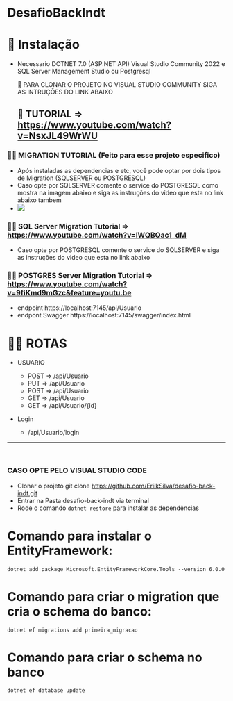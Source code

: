 # DesafioBackIndt

# 💾 Instalação
- Necessario DOTNET 7.0 (ASP.NET API)  Visual Studio Community 2022 e SQL Server Management Studio ou Postgresql


  🚀 PARA CLONAR O PROJETO NO VISUAL STUDIO COMMUNITY SIGA AS INTRUÇÕES DO LINK ABAIXO 
  ## 🎨 TUTORIAL => https://www.youtube.com/watch?v=NsxJL49WrWU


### 🧗‍♂️ MIGRATION TUTORIAL (Feito para esse projeto especifico)
- Após instaladas as dependencias e etc, você pode optar por dois tipos de Migration (SQLSERVER ou POSTGRESQL)
- Caso opte por SQLSERVER comente o service do POSTGRESQL como mostra na imagem abaixo e siga as instruções do video que esta no link abaixo tambem
- <img src="https://github.com/EriikSilva/desafio-back-indt/assets/61124602/4ccf3f0c-fb3d-49e5-ad6a-7dea409891c9">

###  👨‍💻 SQL Server Migration Tutorial => https://www.youtube.com/watch?v=lWQBQac1_dM

- Caso opte por POSTGRESQL comente o service do SQLSERVER e siga as instruções do video que esta no link abaixo
###  👨‍💻 POSTGRES Server Migration Tutorial => https://www.youtube.com/watch?v=9fiKmd9mGzc&feature=youtu.be


- endpoint https://localhost:7145/api/Usuario
- endpont Swagger https://localhost:7145/swagger/index.html


# 🐱‍👤 ROTAS
- USUARIO
  - POST => /api/Usuario
  - PUT => /api/Usuario
  - POST => /api/Usuario
  - GET => /api/Usuario
  - GET => /api/Usuario/{id}
 
- Login
  - /api/Usuario/login
<hr>
<br>

  ### CASO OPTE PELO VISUAL STUDIO CODE
- Clonar o projeto git clone https://github.com/EriikSilva/desafio-back-indt.git
- Entrar na Pasta desafio-back-indt via terminal
- Rode o comando ```dotnet restore``` para instalar as dependências


# Comando para instalar o EntityFramework:
```dotnet add package Microsoft.EntityFrameworkCore.Tools --version 6.0.0```

# Comando para criar o migration que cria o schema do banco:
```dotnet ef migrations add primeira_migracao```

# Comando para criar o schema no banco
```dotnet ef database update```

  
